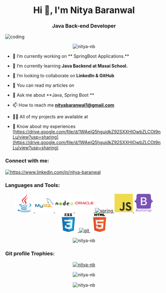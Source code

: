 <h1 align="center">Hi 👋, I'm Nitya Baranwal</h1>
<h3 align="center">Java Back-end Developer</h3>
<img aling="center" width="100%" height="500"  alt = "coding" width = "500"  src = "https://miro.medium.com/max/720/1*qdAW1TjCN57h1lbuuzvchg.gif">

<p align="center"> <img src="https://komarev.com/ghpvc/?username=nitya-nb&label=Profile%20views&color=0e75b6&style=flat" alt="nitya-nb" /> </p>


- 🔭 I’m currently working on ** SpringBoot Applications.**

- 🌱 I’m currently learning **Java Backend at Masai School.**

- 👯 I’m looking to collaborate on **LinkedIn & GitHub**

- 📝 You can read my articles on []()

- 💬 Ask me about **Java, Spring Boot **



- 📫 How to reach me **nityabaranwal1@gmail.com**

- 👨‍💻 All of my projects are available at []()

- 📄 Know about my experiences [https://drive.google.com/file/d/1WAeiQ5hguidkZ92SXXHIOwbZLCOt9nLu/view?usp=sharing](https://drive.google.com/file/d/1WAeiQ5hguidkZ92SXXHIOwbZLCOt9nLu/view?usp=sharing)

<h3 align="left">Connect with me:</h3>
<p align="left">
<a href="https://www.linkedin.com/in/nitya-baranwal/" target="blank"><img align="center" src="https://raw.githubusercontent.com/rahuldkjain/github-profile-readme-generator/master/src/images/icons/Social/linked-in-alt.svg" alt="https://www.linkedin.com/in/nitya-baranwal" height="30" width="40" /></a>
</p>

<h3 align="left">Languages and Tools:</h3>
<p align="center"> <a href="https://getbootstrap.com" target="_blank" rel="noreferrer">  <a href="https://www.java.com" target="_blank" rel="noreferrer"> <img src="https://raw.githubusercontent.com/devicons/devicon/master/icons/java/java-original.svg" alt="java" width="60" height="60" margine-right="30"/> </a><a href="https://www.mysql.com/" target="_blank" rel="noreferrer"> <img src="https://raw.githubusercontent.com/devicons/devicon/master/icons/mysql/mysql-original-wordmark.svg" alt="mysql" width="60" height="60" margine-left="30"/> </a> <a href="https://nodejs.org" target="_blank" rel="noreferrer"> <img src="https://raw.githubusercontent.com/devicons/devicon/master/icons/nodejs/nodejs-original-wordmark.svg" alt="nodejs" width="60" height="60" margine-left="30"/> </a> <a href="https://www.oracle.com/" target="_blank" rel="noreferrer"> <img src="https://raw.githubusercontent.com/devicons/devicon/master/icons/oracle/oracle-original.svg" alt="oracle" width="60" height="60"/> </a> <a href="https://spring.io/" target="_blank" rel="noreferrer"> <img src="https://www.vectorlogo.zone/logos/springio/springio-icon.svg" alt="spring" width="60" height="60"/> </a> <a href="https://developer.mozilla.org/en-US/docs/Web/JavaScript" target="_blank" rel="noreferrer"> <img src="https://raw.githubusercontent.com/devicons/devicon/master/icons/javascript/javascript-original.svg" alt="javascript" width="60" height="60"/> </a> <img src="https://raw.githubusercontent.com/devicons/devicon/master/icons/bootstrap/bootstrap-plain-wordmark.svg" alt="bootstrap" width="60" height="60"/> </a> <a href="https://www.w3schools.com/css/" target="_blank" rel="noreferrer"> <img src="https://raw.githubusercontent.com/devicons/devicon/master/icons/css3/css3-original-wordmark.svg" alt="css3" width="60" height="60"/> </a> <a href="https://git-scm.com/" target="_blank" rel="noreferrer"> <img src="https://www.vectorlogo.zone/logos/git-scm/git-scm-icon.svg" alt="git" width="60" height="60"/> </a> <a href="https://www.w3.org/html/" target="_blank" rel="noreferrer"> <img src="https://raw.githubusercontent.com/devicons/devicon/master/icons/html5/html5-original-wordmark.svg" alt="html5" width="60" height="60"/> </a> </p>
<div height= "50"></div>

<p align="center"><img align="center" margine-top= "100" src="https://github-readme-stats.vercel.app/api/top-langs?username=nitya-nb&show_icons=true&locale=en&layout=compact" alt="nitya-nb" /></p>

<h3 align="left">Git profile Trophies:</h3>
<p align="center"> <a href="https://github.com/nitya-nb/github-profile-trophy"><img src="https://github-profile-trophy.vercel.app/?username=nitya-nb" alt="nitya-nb" /></a> </p>


<p align="center"><img align="center" src="https://github-readme-stats.vercel.app/api?username=nitya-nb&show_icons=true&locale=en" alt="nitya-nb" /></p>

<p align="center"><img align="center" src="https://github-readme-streak-stats.herokuapp.com/?user=nitya-nb&" alt="nitya-nb" /></p>
